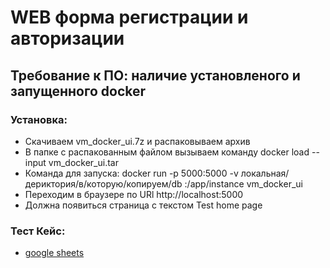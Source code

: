 # WEB форма регистрации и авторизации
## Требование к ПО: наличие установленого и запущенного docker

### Установка:

* Скачиваем vm_docker_ui.7z и распаковываем архив
* В папке с распакованным файлом вызываем команду docker load --input vm_docker_ui.tar
* Команда для запуска: docker run -p 5000:5000 -v локальная/дериктория/в/которую/копируем/db :/app/instance vm_docker_ui
* Переходим в браузере по URl http://localhost:5000
* Должна появиться страница с текстом Test home page

### Тест Кейс:
* [google sheets](https://docs.google.com/spreadsheets/d/18TXSBCH-uscB3vGt6GwSDfSe_zwq3rBfiiLLKACcFAM/edit?usp=sharing)
